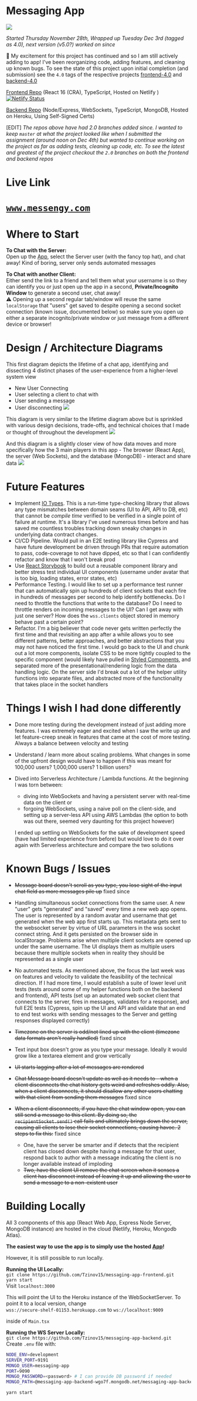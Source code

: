 # Messaging App

![](./demo.png)

_Started Thursday November 28th, Wrapped up Tuesday Dec 3rd (tagged as 4.0), next version (v5.0?) worked on since_

🎉 My excitement for this project has continued and so I am still actively adding to app! I've been reorganizing code, adding features, and cleaning up known bugs. To see the state of this project upon initial completion (and submission) see the `4.0` tags of the respective projects [frontend-4.0](https://github.com/Tzinov15/messaging-app-frontend/tree/v4.0) and [backend-4.0](https://github.com/Tzinov15/messaging-app-backend/tree/v4.0)

[Frontend Repo](https://github.com/Tzinov15/messaging-app-frontend) (React 16 (CRA), TypeScript, Hosted on Netlify )
[![Netlify Status](https://api.netlify.com/api/v1/badges/70a17889-81a2-4ffa-8fd0-8f670f8b6cf8/deploy-status)](https://app.netlify.com/sites/hopeful-beaver-35d7aa/deploys)

[Backend Repo](https://github.com/Tzinov15/messaging-app-backend) (Node/Express, WebSockets, TypeScript, MongoDB, Hosted on Heroku, Using Self-Signed Certs)

[EDIT] *The repos above have had 2.0 branches added since. I wanted to keep `master` at what the project looked like when I submitted the assignment (around noon on Dec 4th) but wanted to continue working on the project as far as adding tests, cleaning up code, etc. To see the latest and greatest of the project checkout the `2.0` branches on both the frontend and backend repos*

# Live Link

# [`www.messengy.com`](https://www.messengy.com)

# Where to Start

**To Chat with the Server:**  
Open up the [App](https://hopeful-beaver-35d7aa.netlify.com/`), select the Server user (with the fancy top hat), and chat away! Kind of boring, server only sends automated messages

**To Chat with another Client:**  
Either send the link to a friend and tell them what your username is so they can identify you or just open up the app in a second, **Private/Incognito Window** to generate a second user, chat away!  
⚠️ Opening up a second regular tab/window will reuse the same `localStorage` that "users" get saved to despite opening a second socket connection (known issue, documented below) so make sure you open up either a separate incognito/private window or just message from a different device or browser!

# Design / Architecture Diagrams

This first diagram depicts the lifetime of a chat app, identifying and dissecting 4 distinct phases of the user-experience from a higher-level system view

- New User Connecting
- User selecting a client to chat with
- User sending a message
- User disconnecting
  ![](./lifetime.jpeg)

This diagram is very similar to the lifetime diagram above but is sprinkled with various design decisions, trade-offs, and technical choices that I made or thought of throughout the development
![](./design-decisions-made.jpeg)

And this diagram is a slightly closer view of how data moves and more specifically how the 3 main players in this app - The browser (React App), the server (Web Sockets), and the database (MongoDB) - interact and share data
![](./data-stages.jpeg)

# Future Features

- Implement [IO Types](https://github.com/gcanti/io-ts). This is a run-time type-checking library that allows any type mismatches between domain seams (UI to API, API to DB, etc) that cannot be _compile time_ verified to be verified in a single point of failure at runtime. It's a library I've used numerous times before and has saved me countless troubles tracking down sneaky changes in underlying data contract changes.
- CI/CD Pipeline. Would pull in an E2E testing library like Cypress and have future development be driven through PRs that require automation to pass, code-coverage to not have dipped, etc so that I can confidently refactor and know that I won't break prod
- Use [React Storybook](https://storybook.js.org/) to build out a reusable component library and better stress test individual UI components (username under avatar that is too big, loading states, error states, etc)
- Performance Testing. I would like to set up a performance test runner that can automatically spin up hundreds of client sockets that each fire in hundreds of messages per second to help identify bottlenecks. Do I need to throttle the functions that write to the database? Do I need to throttle renders on incoming messages to the UI? Can I get away with just one server? How does the `wss.clients` object stored in memory behave past a certain point?
- Refactor. I'm a big believer that code never gets written perfectly the first time and that revisiting an app after a while allows you to see different patterns, better approaches, and better abstractions that you may not have noticed the first time. I would go back to the UI and chunk out a lot more components, isolate CSS to be more tightly coupled to the specific component (would likely have pulled in [Styled Components](https://www.styled-components.com/), and separated more of the presentational/rendering logic from the data handling logic. On the server side I'd break out a lot of the helper utility functions into separate files, and abstracted more of the functionality that takes place in the socket handlers

# Things I wish I had done differently

- Done more testing during the development instead of just adding more features. I was extremely eager and excited when I saw the write up and let feature-creep sneak in features that came at the cost of more testing. Always a balance between velocity and testing
- Understand / learn more about scaling problems. What changes in some of the upfront design would have to happen if this was meant for 100,000 users? 1,000,000 users? 1 billion users?
- Dived into Serverless Architecture / Lambda functions. At the beginning I was torn between:

  - diving into WebSockets and having a persistent server with real-time data on the client or
  - forgoing WebSockets, using a naive poll on the client-side, and setting up a server-less API using AWS Lambdas (the option to both was out there, seemed very daunting for this project however)

  I ended up settling on WebSockets for the sake of development speed (have had limited experience from before) but would love to do it over again with Serverless architecture and compare the two solutions

# Known Bugs / Issues

- ~~Message board doesn't scroll as you type, you lose sight of the input chat field as more messages pile up~~ fixed since
- Handling simultaneous socket connections from the same user. A new "user" gets "generated" and "saved" every time a new web app opens. The user is represented by a random avatar and username that get generated when the web app first starts up. This metadata gets sent to the websocket server by virtue of URL parameters in the wss socket connect string. And it gets persisted on the browser side in localStorage. Problems arise when multiple client sockets are opened up under the same username. The UI displays them as multiple users because there multiple sockets when in reality they should be represented as a single user
- No automated tests. As mentioned above, the focus the last week was on features and velocity to validate the feasibility of the technical direction. If I had more time, I would establish a suite of lower level unit tests (tests around some of my helper functions both on the backend and frontend), API tests (set up an automated web socket client that connects to the server, fires in messages, validates for a response), and full E2E tests (Cypress, spin up the UI and API and validate that an end to end test works with sending messages to the Server and getting responses displayed correctly)
- ~~Timezone on the server is odd/not lined up with the client (timezone data formats aren't really handled)~~ fixed since
- Text input box doesn't grow as you type your message. Ideally it would grow like a textarea element and grow vertically
- ~~UI starts lagging after a lot of messages are rendered~~
- ~~Chat Message board doesn't update as well as it needs to - when a client disconnects the chat history gets weird and refreshes oddly. Also, when a client disconnects, it should disallow any other users chatting with that client from sending them messages~~ fixed since
- ~~When a client disconnects, if you have the chat window open, you can still send a message to this client. By doing so, the `recipientSocket.send()` call fails and ultimately brings down the server, causing all clients to lose their socket connections, causing havoc. 2 steps to fix this:~~ fixed since

  - One, have the server be smarter and if detects that the recipient client has closed down despite having a message for that user, respond back to author with a message indicating the client is no longer available instead of imploding
  - ~~Two, have the client UI remove the chat screen when it senses a client has disconnect instead of leaving it up and allowing the user to send a message to a non-existent user~~

# Building Locally

All 3 components of this app (React Web App, Express Node Server, MongoDB instance) are hosted in the cloud (Netlify, Heroku, Mongodb Atlas).

**The easiest way to use the app is to simply use the hosted [App](https://www.messengy.com/)!**

However, it is still possible to run locally.

**Running the UI Locally:**  
 `git clone https://github.com/Tzinov15/messaging-app-frontend.git`  
 `yarn start`  
 Visit `localhost:3000`

This will point the UI to the Heroku instance of the WebSocketServer. To point it to a local version, change  
 `wss://secure-shelf-01153.herokuapp.com` to `ws://localhost:9009`

inside of `Main.tsx`

**Running the WS Server Locally:**  
 `git clone https://github.com/Tzinov15/messaging-app-backend.git`  
 Create `.env` file with:

```bash
NODE_ENV=development
SERVER_PORT=9191
MONGO_USER=messaging-app
PORT=9090
MONGO_PASSWORD=<password> # I can provide DB password if needed
MONGO_PATH=@messaging-app-backend-wgo7f.mongodb.net/messaging-app-backend?retryWrites=true&w=majority&authSource=admin
```

`yarn start`
